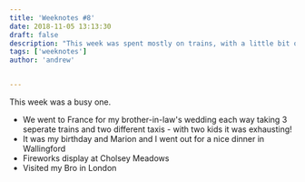 ```yaml
---
title: 'Weeknotes #8'
date: 2018-11-05 13:13:30
draft: false
description: "This week was spent mostly on trains, with a little bit of wedding and birthday in between."
tags: ['weeknotes']
author: 'andrew'


---
```

This week was a busy one.

*   We went to France for my brother-in-law's wedding each way taking 3 seperate trains and two different taxis - with two kids it was exhausting!
*   It was my birthday and Marion and I went out for a nice dinner in Wallingford
*   Fireworks display at Cholsey Meadows
*   Visited my Bro in London
